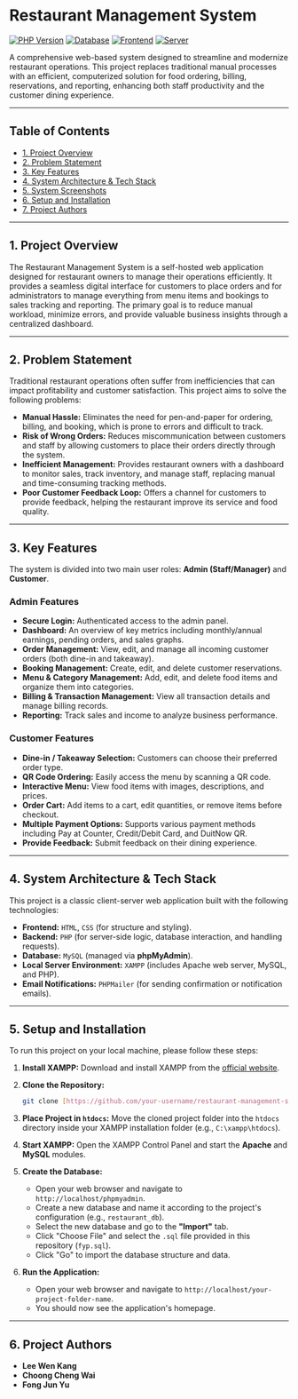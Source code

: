 # Restaurant Management System

[![PHP Version](https://img.shields.io/badge/PHP-7.4%2B-blue.svg)](https://www.php.net/)
[![Database](https://img.shields.io/badge/Database-MySQL-orange.svg)](https://www.mysql.com/)
[![Frontend](https://img.shields.io/badge/Frontend-HTML%20%7C%20CSS-red.svg)](https://developer.mozilla.org/en-US/docs/Web/Guide/HTML/HTML5)
[![Server](https://img.shields.io/badge/Server-XAMPP-green.svg)](https://www.apachefriends.org/)

A comprehensive web-based system designed to streamline and modernize restaurant operations. This project replaces traditional manual processes with an efficient, computerized solution for food ordering, billing, reservations, and reporting, enhancing both staff productivity and the customer dining experience.

---

## Table of Contents

- [1. Project Overview](#1-project-overview)
- [2. Problem Statement](#2-problem-statement)
- [3. Key Features](#3-key-features)
- [4. System Architecture & Tech Stack](#4-system-architecture--tech-stack)
- [5. System Screenshots](#5-system-screenshots)
- [6. Setup and Installation](#6-setup-and-installation)
- [7. Project Authors](#7-project-authors)

---

## 1. Project Overview

The Restaurant Management System is a self-hosted web application designed for restaurant owners to manage their operations efficiently. It provides a seamless digital interface for customers to place orders and for administrators to manage everything from menu items and bookings to sales tracking and reporting. The primary goal is to reduce manual workload, minimize errors, and provide valuable business insights through a centralized dashboard.

---

## 2. Problem Statement

Traditional restaurant operations often suffer from inefficiencies that can impact profitability and customer satisfaction. This project aims to solve the following problems:

* **Manual Hassle:** Eliminates the need for pen-and-paper for ordering, billing, and booking, which is prone to errors and difficult to track.
* **Risk of Wrong Orders:** Reduces miscommunication between customers and staff by allowing customers to place their orders directly through the system.
* **Inefficient Management:** Provides restaurant owners with a dashboard to monitor sales, track inventory, and manage staff, replacing manual and time-consuming tracking methods.
* **Poor Customer Feedback Loop:** Offers a channel for customers to provide feedback, helping the restaurant improve its service and food quality.

---

## 3. Key Features

The system is divided into two main user roles: **Admin (Staff/Manager)** and **Customer**.

### Admin Features

* **Secure Login:** Authenticated access to the admin panel.
* **Dashboard:** An overview of key metrics including monthly/annual earnings, pending orders, and sales graphs.
* **Order Management:** View, edit, and manage all incoming customer orders (both dine-in and takeaway).
* **Booking Management:** Create, edit, and delete customer reservations.
* **Menu & Category Management:** Add, edit, and delete food items and organize them into categories.
* **Billing & Transaction Management:** View all transaction details and manage billing records.
* **Reporting:** Track sales and income to analyze business performance.

### Customer Features

* **Dine-in / Takeaway Selection:** Customers can choose their preferred order type.
* **QR Code Ordering:** Easily access the menu by scanning a QR code.
* **Interactive Menu:** View food items with images, descriptions, and prices.
* **Order Cart:** Add items to a cart, edit quantities, or remove items before checkout.
* **Multiple Payment Options:** Supports various payment methods including Pay at Counter, Credit/Debit Card, and DuitNow QR.
* **Provide Feedback:** Submit feedback on their dining experience.

---

## 4. System Architecture & Tech Stack

This project is a classic client-server web application built with the following technologies:

* **Frontend:** `HTML`, `CSS` (for structure and styling).
* **Backend:** `PHP` (for server-side logic, database interaction, and handling requests).
* **Database:** `MySQL` (managed via **phpMyAdmin**).
* **Local Server Environment:** `XAMPP` (includes Apache web server, MySQL, and PHP).
* **Email Notifications:** `PHPMailer` (for sending confirmation or notification emails).

---

## 5. Setup and Installation

To run this project on your local machine, please follow these steps:

1.  **Install XAMPP:** Download and install XAMPP from the [official website](https://www.apachefriends.org/).

2.  **Clone the Repository:**
    ```bash
    git clone [https://github.com/your-username/restaurant-management-system.git](https://github.com/your-username/restaurant-management-system.git)
    ```

3.  **Place Project in `htdocs`:** Move the cloned project folder into the `htdocs` directory inside your XAMPP installation folder (e.g., `C:\xampp\htdocs`).

4.  **Start XAMPP:** Open the XAMPP Control Panel and start the **Apache** and **MySQL** modules.

5.  **Create the Database:**
    * Open your web browser and navigate to `http://localhost/phpmyadmin`.
    * Create a new database and name it according to the project's configuration (e.g., `restaurant_db`).
    * Select the new database and go to the **"Import"** tab.
    * Click "Choose File" and select the `.sql` file provided in this repository (`fyp.sql`).
    * Click "Go" to import the database structure and data.

5.  **Run the Application:**
    * Open your web browser and navigate to `http://localhost/your-project-folder-name`.
    * You should now see the application's homepage.

---

## 6. Project Authors

* **Lee Wen Kang**
* **Choong Cheng Wai**
* **Fong Jun Yu**

